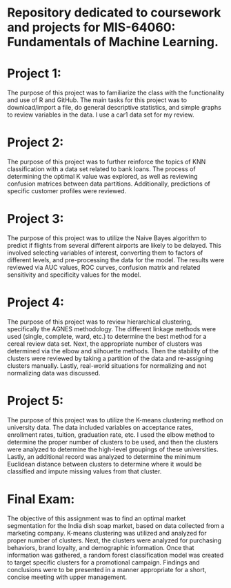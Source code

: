 # Repository dedicated to coursework and projects for MIS-64060: Fundamentals of Machine Learning.
# Project 1:
The purpose of this project was to familiarize the class with the functionality and use of R and GitHub. The main tasks for this project was to download/import a file, do general descriptive statistics, and simple graphs to review variables in the data. I use a car1 data set for my review.

# Project 2:
The purpose of this project was to further reinforce the topics of KNN classification with a data set related to bank loans. The process of determining the optimal K value was explored, as well as reviewing confusion matrices between data partitions. Additionally, predictions of specific customer profiles were reviewed.

# Project 3:
The purpose of this project was to utilize the Naive Bayes algorithm to predict if flights from several different airports are likely to be delayed. This involved selecting variables of interest, converting them to factors of different levels, and pre-processing the data for the model. The results were reviewed via AUC values, ROC curves, confusion matrix and related sensitivity and specificity values for the model.

# Project 4:
The purpose of this project was to review hierarchical clustering, specifically the AGNES methodology. The different linkage methods were used (single, complete, ward, etc.) to determine the best method for a cereal review data set. Next, the appropriate number of clusters was determined via the elbow and silhouette methods. Then the stability of the clusters were reviewed by taking a partition of the data and re-assigning clusters manually. Lastly, real-world situations for normalizing and not normalizing data was discussed.

# Project 5:
The purpose of this project was to utilize the K-means clustering method on university data. The data included variables on acceptance rates, enrollment rates, tuition, graduation rate, etc. I used the elbow method to determine the proper number of clusters to be used, and then the clusters were analyzed to determine the high-level groupings of these universities. Lastly, an additional record was analyzed to determine the minimum Euclidean distance between clusters to determine where it would be classified and impute missing values from that cluster.

# Final Exam:
The objective of this assignment was to find an optimal market segmentation for the India dish soap market, based on data collected from a marketing company. K-means clustering was utilized and analyzed for proper number of clusters. Next, the clusters were analyzed for purchasing behaviors, brand loyalty, and demographic information. Once that information was gathered, a random forest classification model was created to target specific clusters for a promotional campaign. Findings and conclusions were to be presented in a manner appropriate for a short, concise meeting with upper management.

